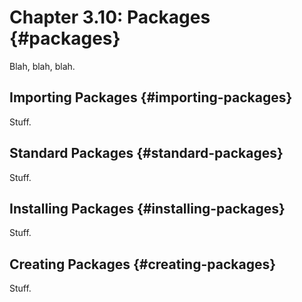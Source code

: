 # Chapter 3.10: Packages {#packages}

Blah, blah, blah.

## Importing Packages {#importing-packages}

Stuff.

## Standard Packages {#standard-packages}

Stuff.

## Installing Packages {#installing-packages}

Stuff.

## Creating Packages {#creating-packages}

Stuff.

